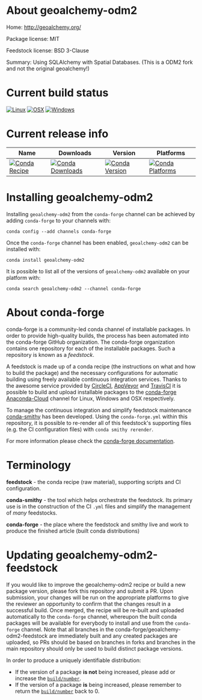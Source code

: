 About geoalchemy-odm2
=====================

Home: http://geoalchemy.org/

Package license: MIT

Feedstock license: BSD 3-Clause

Summary: Using SQLAlchemy with Spatial Databases. (This is a ODM2 fork and not the original geoalchemy!)



Current build status
====================

[![Linux](https://img.shields.io/circleci/project/github/conda-forge/geoalchemy-odm2-feedstock/master.svg?label=Linux)](https://circleci.com/gh/conda-forge/geoalchemy-odm2-feedstock)
[![OSX](https://img.shields.io/travis/conda-forge/geoalchemy-odm2-feedstock/master.svg?label=macOS)](https://travis-ci.org/conda-forge/geoalchemy-odm2-feedstock)
[![Windows](https://img.shields.io/appveyor/ci/conda-forge/geoalchemy-odm2-feedstock/master.svg?label=Windows)](https://ci.appveyor.com/project/conda-forge/geoalchemy-odm2-feedstock/branch/master)

Current release info
====================

| Name | Downloads | Version | Platforms |
| --- | --- | --- | --- |
| [![Conda Recipe](https://img.shields.io/badge/recipe-geoalchemy--odm2-green.svg)](https://anaconda.org/conda-forge/geoalchemy-odm2) | [![Conda Downloads](https://img.shields.io/conda/dn/conda-forge/geoalchemy-odm2.svg)](https://anaconda.org/conda-forge/geoalchemy-odm2) | [![Conda Version](https://img.shields.io/conda/vn/conda-forge/geoalchemy-odm2.svg)](https://anaconda.org/conda-forge/geoalchemy-odm2) | [![Conda Platforms](https://img.shields.io/conda/pn/conda-forge/geoalchemy-odm2.svg)](https://anaconda.org/conda-forge/geoalchemy-odm2) |

Installing geoalchemy-odm2
==========================

Installing `geoalchemy-odm2` from the `conda-forge` channel can be achieved by adding `conda-forge` to your channels with:

```
conda config --add channels conda-forge
```

Once the `conda-forge` channel has been enabled, `geoalchemy-odm2` can be installed with:

```
conda install geoalchemy-odm2
```

It is possible to list all of the versions of `geoalchemy-odm2` available on your platform with:

```
conda search geoalchemy-odm2 --channel conda-forge
```


About conda-forge
=================

conda-forge is a community-led conda channel of installable packages.
In order to provide high-quality builds, the process has been automated into the
conda-forge GitHub organization. The conda-forge organization contains one repository
for each of the installable packages. Such a repository is known as a *feedstock*.

A feedstock is made up of a conda recipe (the instructions on what and how to build
the package) and the necessary configurations for automatic building using freely
available continuous integration services. Thanks to the awesome service provided by
[CircleCI](https://circleci.com/), [AppVeyor](http://www.appveyor.com/)
and [TravisCI](https://travis-ci.org/) it is possible to build and upload installable
packages to the [conda-forge](https://anaconda.org/conda-forge)
[Anaconda-Cloud](http://docs.anaconda.org/) channel for Linux, Windows and OSX respectively.

To manage the continuous integration and simplify feedstock maintenance
[conda-smithy](http://github.com/conda-forge/conda-smithy) has been developed.
Using the ``conda-forge.yml`` within this repository, it is possible to re-render all of
this feedstock's supporting files (e.g. the CI configuration files) with ``conda smithy rerender``.

For more information please check the [conda-forge documentation](https://conda-forge.org/docs/).

Terminology
===========

**feedstock** - the conda recipe (raw material), supporting scripts and CI configuration.

**conda-smithy** - the tool which helps orchestrate the feedstock.
                   Its primary use is in the construction of the CI ``.yml`` files
                   and simplify the management of *many* feedstocks.

**conda-forge** - the place where the feedstock and smithy live and work to
                  produce the finished article (built conda distributions)


Updating geoalchemy-odm2-feedstock
==================================

If you would like to improve the geoalchemy-odm2 recipe or build a new
package version, please fork this repository and submit a PR. Upon submission,
your changes will be run on the appropriate platforms to give the reviewer an
opportunity to confirm that the changes result in a successful build. Once
merged, the recipe will be re-built and uploaded automatically to the
`conda-forge` channel, whereupon the built conda packages will be available for
everybody to install and use from the `conda-forge` channel.
Note that all branches in the conda-forge/geoalchemy-odm2-feedstock are
immediately built and any created packages are uploaded, so PRs should be based
on branches in forks and branches in the main repository should only be used to
build distinct package versions.

In order to produce a uniquely identifiable distribution:
 * If the version of a package **is not** being increased, please add or increase
   the [``build/number``](http://conda.pydata.org/docs/building/meta-yaml.html#build-number-and-string).
 * If the version of a package **is** being increased, please remember to return
   the [``build/number``](http://conda.pydata.org/docs/building/meta-yaml.html#build-number-and-string)
   back to 0.